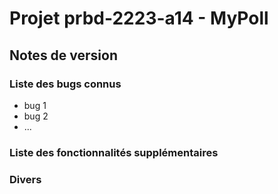 # Projet prbd-2223-a14 - MyPoll

## Notes de version

### Liste des bugs connus

  * bug 1
  * bug 2
  * ...

### Liste des fonctionnalités supplémentaires

### Divers
